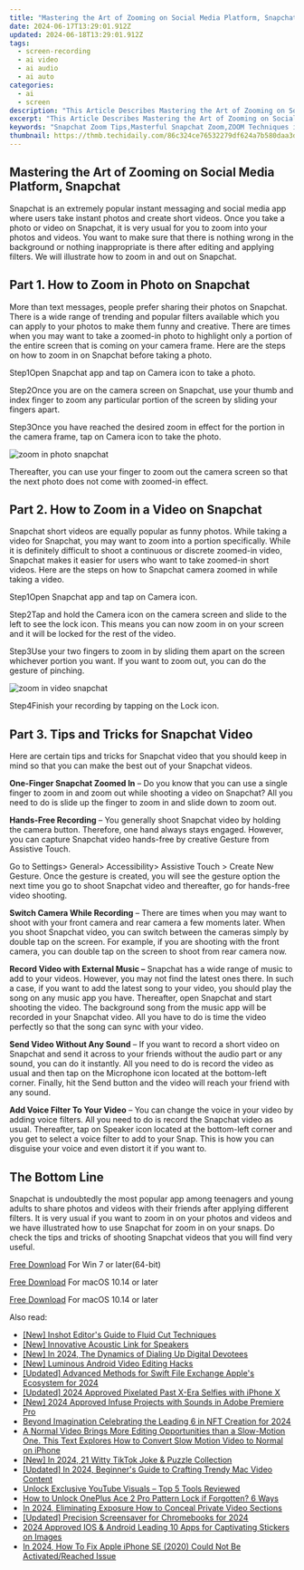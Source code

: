 ```yaml
---
title: "Mastering the Art of Zooming on Social Media Platform, Snapchat for 2024"
date: 2024-06-17T13:29:01.912Z
updated: 2024-06-18T13:29:01.912Z
tags: 
  - screen-recording
  - ai video
  - ai audio
  - ai auto
categories: 
  - ai
  - screen
description: "This Article Describes Mastering the Art of Zooming on Social Media Platform, Snapchat for 2024"
excerpt: "This Article Describes Mastering the Art of Zooming on Social Media Platform, Snapchat for 2024"
keywords: "Snapchat Zoom Tips,Masterful Snapchat Zoom,ZOOM Techniques in Snapchat,Perfecting Snapchat Zooms,Zoom Mastery on Snapchat,Advanced Snapchat Zoom,Expert Snapchat Zoom Guide"
thumbnail: https://thmb.techidaily.com/86c324ce76532279df624a7b580daa3d859103088f02a9b5a61fe37bc90c745a.png
---
```


## Mastering the Art of Zooming on Social Media Platform, Snapchat

Snapchat is an extremely popular instant messaging and social media app where users take instant photos and create short videos. Once you take a photo or video on Snapchat, it is very usual for you to zoom into your photos and videos. You want to make sure that there is nothing wrong in the background or nothing inappropriate is there after editing and applying filters. We will illustrate how to zoom in and out on Snapchat.

## Part 1\. How to Zoom in Photo on Snapchat

More than text messages, people prefer sharing their photos on Snapchat. There is a wide range of trending and popular filters available which you can apply to your photos to make them funny and creative. There are times when you may want to take a zoomed-in photo to highlight only a portion of the entire screen that is coming on your camera frame. Here are the steps on how to zoom in on Snapchat before taking a photo.

Step1Open Snapchat app and tap on Camera icon to take a photo.

Step2Once you are on the camera screen on Snapchat, use your thumb and index finger to zoom any particular portion of the screen by sliding your fingers apart.

Step3Once you have reached the desired zoom in effect for the portion in the camera frame, tap on Camera icon to take the photo.

![zoom in photo snapchat](https://images.wondershare.com/filmora/article-images/2022/07/zoom-snapchat-1.jpg)

Thereafter, you can use your finger to zoom out the camera screen so that the next photo does not come with zoomed-in effect.

## Part 2\. How to Zoom in a Video on Snapchat

Snapchat short videos are equally popular as funny photos. While taking a video for Snapchat, you may want to zoom into a portion specifically. While it is definitely difficult to shoot a continuous or discrete zoomed-in video, Snapchat makes it easier for users who want to take zoomed-in short videos. Here are the steps on how to Snapchat camera zoomed in while taking a video.

Step1Open Snapchat app and tap on Camera icon.

Step2Tap and hold the Camera icon on the camera screen and slide to the left to see the lock icon. This means you can now zoom in on your screen and it will be locked for the rest of the video.

Step3Use your two fingers to zoom in by sliding them apart on the screen whichever portion you want. If you want to zoom out, you can do the gesture of pinching.

![zoom in video snapchat](https://images.wondershare.com/filmora/article-images/2022/07/zoom-snapchat-2.jpg)

Step4Finish your recording by tapping on the Lock icon.

## Part 3\. Tips and Tricks for Snapchat Video

Here are certain tips and tricks for Snapchat video that you should keep in mind so that you can make the best out of your Snapchat videos.

**One-Finger Snapchat Zoomed In** – Do you know that you can use a single finger to zoom in and zoom out while shooting a video on Snapchat? All you need to do is slide up the finger to zoom in and slide down to zoom out.

**Hands-Free Recording** – You generally shoot Snapchat video by holding the camera button. Therefore, one hand always stays engaged. However, you can capture Snapchat video hands-free by creative Gesture from Assistive Touch.

Go to Settings> General> Accessibility> Assistive Touch > Create New Gesture. Once the gesture is created, you will see the gesture option the next time you go to shoot Snapchat video and thereafter, go for hands-free video shooting.

**Switch Camera While Recording** – There are times when you may want to shoot with your front camera and rear camera a few moments later. When you shoot Snapchat video, you can switch between the cameras simply by double tap on the screen. For example, if you are shooting with the front camera, you can double tap on the screen to shoot from rear camera now.

**Record Video with External Music –** Snapchat has a wide range of music to add to your videos. However, you may not find the latest ones there. In such a case, if you want to add the latest song to your video, you should play the song on any music app you have. Thereafter, open Snapchat and start shooting the video. The background song from the music app will be recorded in your Snapchat video. All you have to do is time the video perfectly so that the song can sync with your video.

**Send Video Without Any Sound** – If you want to record a short video on Snapchat and send it across to your friends without the audio part or any sound, you can do it instantly. All you need to do is record the video as usual and then tap on the Microphone icon located at the bottom-left corner. Finally, hit the Send button and the video will reach your friend with any sound.

**Add Voice Filter To Your Video** – You can change the voice in your video by adding voice filters. All you need to do is record the Snapchat video as usual. Thereafter, tap on Speaker icon located at the bottom-left corner and you get to select a voice filter to add to your Snap. This is how you can disguise your voice and even distort it if you want to.

## The Bottom Line

Snapchat is undoubtedly the most popular app among teenagers and young adults to share photos and videos with their friends after applying different filters. It is very usual if you want to zoom in on your photos and videos and we have illustrated how to use Snapchat for zoom in on your snaps. Do check the tips and tricks of shooting Snapchat videos that you will find very useful.

[Free Download](https://tools.techidaily.com/wondershare/filmora/download/) For Win 7 or later(64-bit)

[Free Download](https://tools.techidaily.com/wondershare/filmora/download/) For macOS 10.14 or later

[Free Download](https://tools.techidaily.com/wondershare/filmora/download/) For macOS 10.14 or later

<ins class="adsbygoogle"
     style="display:block"
     data-ad-format="autorelaxed"
     data-ad-client="ca-pub-7571918770474297"
     data-ad-slot="1223367746"></ins>

<ins class="adsbygoogle"
     style="display:block"
     data-ad-format="autorelaxed"
     data-ad-client="ca-pub-7571918770474297"
     data-ad-slot="1223367746"></ins>



<ins class="adsbygoogle"
     style="display:block"
     data-ad-client="ca-pub-7571918770474297"
     data-ad-slot="8358498916"
     data-ad-format="auto"
     data-full-width-responsive="true"></ins>


<span class="atpl-alsoreadstyle">Also read:</span>
<div><ul>
<li><a href="https://fox-boxes.techidaily.com/new-inshot-editors-guide-to-fluid-cut-techniques/"><u>[New] Inshot Editor's Guide to Fluid Cut Techniques</u></a></li>
<li><a href="https://fox-boxes.techidaily.com/new-innovative-acoustic-link-for-speakers/"><u>[New] Innovative Acoustic Link for Speakers</u></a></li>
<li><a href="https://fox-boxes.techidaily.com/new-in-2024-the-dynamics-of-dialing-up-digital-devotees/"><u>[New] In 2024, The Dynamics of Dialing Up Digital Devotees</u></a></li>
<li><a href="https://fox-boxes.techidaily.com/new-luminous-android-video-editing-hacks/"><u>[New] Luminous Android Video Editing Hacks</u></a></li>
<li><a href="https://fox-boxes.techidaily.com/updated-advanced-methods-for-swift-file-exchange-apples-ecosystem-for-2024/"><u>[Updated] Advanced Methods for Swift File Exchange  Apple's Ecosystem for 2024</u></a></li>
<li><a href="https://fox-boxes.techidaily.com/updated-2024-approved-pixelated-past-x-era-selfies-with-iphone-x/"><u>[Updated] 2024 Approved  Pixelated Past  X-Era Selfies with iPhone X</u></a></li>
<li><a href="https://fox-boxes.techidaily.com/new-2024-approved-infuse-projects-with-sounds-in-adobe-premiere-pro/"><u>[New] 2024 Approved  Infuse Projects with Sounds in Adobe Premiere Pro</u></a></li>
<li><a href="https://fox-boxes.techidaily.com/beyond-imagination-celebrating-the-leading-6-in-nft-creation-for-2024/"><u>Beyond Imagination  Celebrating the Leading 6 in NFT Creation for 2024</u></a></li>
<li><a href="https://ai-editing-video.techidaily.com/a-normal-video-brings-more-editing-opportunities-than-a-slow-motion-one-this-text-explores-how-to-convert-slow-motion-video-to-normal-on-iphone/"><u>A Normal Video Brings More Editing Opportunities than a Slow-Motion One. This Text Explores How to Convert Slow Motion Video to Normal on iPhone</u></a></li>
<li><a href="https://tiktok-video-files.techidaily.com/new-in-2024-21-witty-tiktok-joke-and-puzzle-collection/"><u>[New] In 2024, 21 Witty TikTok Joke & Puzzle Collection</u></a></li>
<li><a href="https://facebook-video-share.techidaily.com/updated-in-2024-beginners-guide-to-crafting-trendy-mac-video-content/"><u>[Updated] In 2024, Beginner's Guide to Crafting Trendy Mac Video Content</u></a></li>
<li><a href="https://youtube-clips.techidaily.com/unlock-exclusive-youtube-visuals-top-5-tools-reviewed/"><u>Unlock Exclusive YouTube Visuals – Top 5 Tools Reviewed</u></a></li>
<li><a href="https://easy-unlock-android.techidaily.com/how-to-unlock-oneplus-ace-2-pro-pattern-lock-if-forgotten-6-ways-by-drfone-android/"><u>How to Unlock OnePlus Ace 2 Pro Pattern Lock if Forgotten? 6 Ways</u></a></li>
<li><a href="https://screen-video-capture.techidaily.com/in-2024-eliminating-exposure-how-to-conceal-private-video-sections/"><u>In 2024, Eliminating Exposure  How to Conceal Private Video Sections</u></a></li>
<li><a href="https://screen-sharing-recording.techidaily.com/updated-precision-screensaver-for-chromebooks-for-2024/"><u>[Updated] Precision Screensaver for Chromebooks for 2024</u></a></li>
<li><a href="https://extra-support.techidaily.com/2024-approved-ios-and-android-leading-10-apps-for-captivating-stickers-on-images/"><u>2024 Approved  IOS & Android  Leading 10 Apps for Captivating Stickers on Images</u></a></li>
<li><a href="https://activate-lock.techidaily.com/in-2024-how-to-fix-apple-iphone-se-2020-could-not-be-activatedreached-issue-by-drfone-ios/"><u>In 2024, How To Fix Apple iPhone SE (2020) Could Not Be Activated/Reached Issue</u></a></li>
</ul></div>
